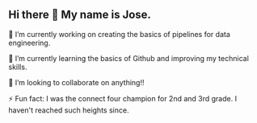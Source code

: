 ## Hi there 👋 My name is Jose. 

🔭 I’m currently working on creating the basics of pipelines for data engineering. 

🌱 I’m currently learning the basics of Github and improving my technical skills. 

👯 I’m looking to collaborate on anything!!

⚡ Fun fact: I was the connect four champion for 2nd and 3rd grade. I haven't reached such heights since. 
<!--
**gonzalez-jose/gonzalez-jose** is a ✨ _special_ ✨ repository because its `README.md` (this file) appears on your GitHub profile.

Here are some ideas to get you started:

- 🔭 I’m currently working on learning more about the use of Github and all the fun data engineering things. 
- 🌱 I’m currently learning ...
- 👯 I’m looking to collaborate on ...
- 🤔 I’m looking for help with ...
- 💬 Ask me about ...
- 📫 How to reach me: ...
- 😄 Pronouns: ...
- ⚡ Fun fact: ...
-->

